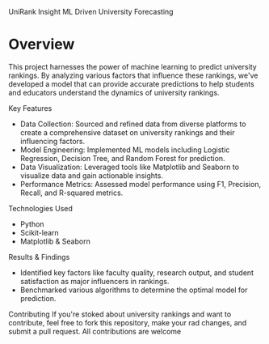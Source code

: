 UniRank Insight ML Driven University Forecasting

# Overview
This project harnesses the power of machine learning to predict university rankings. By analyzing various factors that influence these rankings, we've developed a model that can provide accurate predictions to help students and educators understand the dynamics of university rankings.

Key Features
* Data Collection: Sourced and refined data from diverse platforms to create a comprehensive dataset on university rankings and their influencing factors.
* Model Engineering: Implemented ML models including Logistic Regression, Decision Tree, and Random Forest for prediction.
* Data Visualization: Leveraged tools like Matplotlib and Seaborn to visualize data and gain actionable insights.
* Performance Metrics: Assessed model performance using F1, Precision, Recall, and R-squared metrics.

Technologies Used
* Python
* Scikit-learn
* Matplotlib & Seaborn

Results & Findings
* Identified key factors like faculty quality, research output, and student satisfaction as major influencers in rankings.
* Benchmarked various algorithms to determine the optimal model for prediction.

Contributing
If you're stoked about university rankings and want to contribute, feel free to fork this repository, make your rad changes, and submit a pull request. All contributions are welcome
